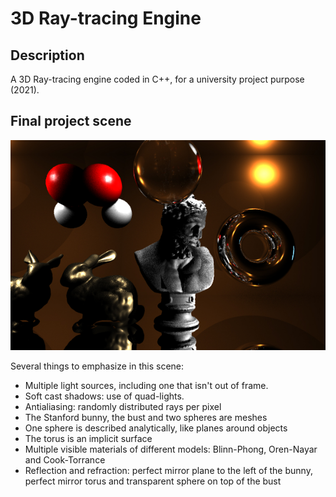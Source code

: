 # 3D Ray-tracing Engine

## Description

A 3D Ray-tracing engine coded in C++, for a university project purpose (2021).

## Final project scene

<p align=center>
  <img src="https://github.com/JinFrx/3d-ray-tracing-engine/blob/main/3d_engine_ray_tracing.jpg" alt="showcase image" style="width: 650px; max-width: 100%; height: auto" title="Click to enlarge picture" />
</p>

Several things to emphasize in this scene:
- Multiple light sources, including one that isn't out of frame.
- Soft cast shadows: use of quad-lights.
- Antialiasing: randomly distributed rays per pixel
- The Stanford bunny, the bust and two spheres are meshes
- One sphere is described analytically, like planes around objects
- The torus is an implicit surface
- Multiple visible materials of different models: Blinn-Phong, Oren-Nayar and Cook-Torrance
- Reflection and refraction: perfect mirror plane to the left of the bunny, perfect mirror torus and transparent sphere on top of the bust
